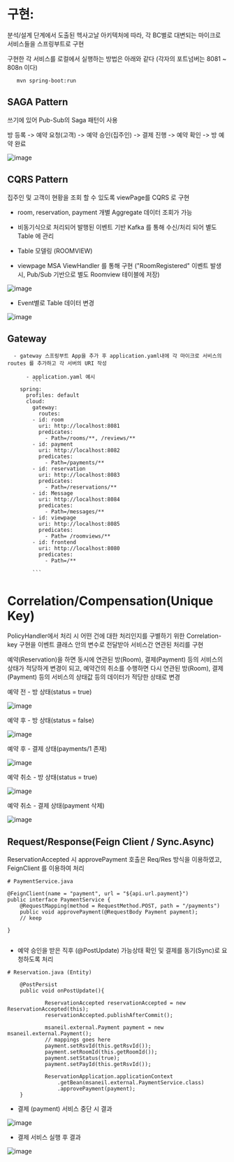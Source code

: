 # 구현:

분석/설계 단계에서 도출된 헥사고날 아키텍처에 따라, 각 BC별로 대변되는 마이크로 서비스들을 스프링부트로 구현

구현한 각 서비스를 로컬에서 실행하는 방법은 아래와 같다 (각자의 포트넘버는 8081 ~ 808n 이다)

```
   mvn spring-boot:run
```

## SAGA Pattern
쓰기에 있어 Pub-Sub의 Saga 패턴이 사용

방 등록 -> 예약 요청(고객) -> 예약 승인(집주인) -> 결제 진행 -> 예약 확인 -> 방 예약 완료

![image](https://user-images.githubusercontent.com/37835544/181160084-e0ea78b2-3e61-4ae1-8515-7c2923fd8f3c.png)


## CQRS Pattern

집주인 및 고객이 현황을 조회 할 수 있도록 viewPage를 CQRS 로 구현
- room, reservation, payment 개별 Aggregate 데이터 조회가 가능
- 비동기식으로 처리되어 발행된 이벤트 기반 Kafka 를 통해 수신/처리 되어 별도 Table 에 관리
- Table 모델링 (ROOMVIEW)

- viewpage MSA ViewHandler 를 통해 구현 ("RoomRegistered" 이벤트 발생 시, Pub/Sub 기반으로 별도 Roomview 테이블에 저장)

![image](https://user-images.githubusercontent.com/37835544/181169708-77fa4897-7f56-4731-94a9-c3f5a0be3905.png)

- Event별로 Table 데이터 변경

![image](https://user-images.githubusercontent.com/37835544/181169941-100c3f8d-b7ec-40a4-808a-d1b6b33fb5d8.png)



## Gateway
      - gateway 스프링부트 App을 추가 후 application.yaml내에 각 마이크로 서비스의 routes 를 추가하고 각 서버의 URI 작성
       
          - application.yaml 예시
            ```
		spring:
		  profiles: default
		  cloud:
		    gateway:
		      routes:
			- id: room
			  uri: http://localhost:8081
			  predicates:
			    - Path=/rooms/**, /reviews/** 
			- id: payment
			  uri: http://localhost:8082
			  predicates:
			    - Path=/payments/** 
			- id: reservation
			  uri: http://localhost:8083
			  predicates:
			    - Path=/reservations/** 
			- id: Message
			  uri: http://localhost:8084
			  predicates:
			    - Path=/messages/** 
			- id: viewpage
			  uri: http://localhost:8085
			  predicates:
			    - Path= /roomviews/**
			- id: frontend
			  uri: http://localhost:8080
			  predicates:
			    - Path=/**
	    
            ```


# Correlation/Compensation(Unique Key)

PolicyHandler에서 처리 시 어떤 건에 대한 처리인지를 구별하기 위한 Correlation-key 구현을 
이벤트 클래스 안의 변수로 전달받아 서비스간 연관된 처리를 구현

예약(Reservation)을 하면 동시에 연관된 방(Room), 결제(Payment) 등의 서비스의 상태가 적당하게 변경이 되고,
예약건의 취소를 수행하면 다시 연관된 방(Room), 결제(Payment) 등의 서비스의 상태값 등의 데이터가 적당한 상태로 변경


예약 전 - 방 상태(status = true)

![image](https://user-images.githubusercontent.com/37835544/181166258-2c4b0d4e-0d5a-44ec-87eb-4ef4551bf410.png)


예약 후 - 방 상태(status = false)

![image](https://user-images.githubusercontent.com/37835544/181166377-340c6fe8-0c62-49ef-abc9-92c0d19b576b.png)


예약 후 - 결제 상태(payments/1 존재)

![image](https://user-images.githubusercontent.com/37835544/181166457-c2a9ee2f-13de-4137-83b3-f193b1ac267f.png)


예약 취소 - 방 상태(status = true)

![image](https://user-images.githubusercontent.com/37835544/181167738-7e592ddd-62f2-42c7-bae3-488c23cae1e2.png)


예약 취소 - 결제 상태(payment 삭제)

![image](https://user-images.githubusercontent.com/37835544/181166867-88016341-0ed6-43f4-8ef2-ffb8bb3ba062.png)



## Request/Response(Feign Client / Sync.Async)

ReservationAccepted 시 approvePayment 호출은 Req/Res 방식을 이용하였고, FeignClient 를 이용하여 처리

```
# PaymentService.java

@FeignClient(name = "payment", url = "${api.url.payment}")
public interface PaymentService {
    @RequestMapping(method = RequestMethod.POST, path = "/payments")
    public void approvePayment(@RequestBody Payment payment);
    // keep

}


```

- 예약 승인을 받은 직후 (@PostUpdate) 가능상태 확인 및 결제를 동기(Sync)로 요청하도록 처리
```
# Reservation.java (Entity)

    @PostPersist
    public void onPostUpdate(){
    
            ReservationAccepted reservationAccepted = new ReservationAccepted(this);
            reservationAccepted.publishAfterCommit();

            msaneil.external.Payment payment = new msaneil.external.Payment();
            // mappings goes here
            payment.setRsvId(this.getRsvId());
            payment.setRoomId(this.getRoomId());
            payment.setStatus(true);
            payment.setPayId(this.getRsvId());

            ReservationApplication.applicationContext
                .getBean(msaneil.external.PaymentService.class)
                .approvePayment(payment);
    }
```


- 결제 (payment) 서비스 중단 시 결과

![image](https://user-images.githubusercontent.com/37835544/181162844-f2ec96d1-2ab0-48f3-97f5-9a6c962e240b.png)

- 결제 서비스 실행 후 결과

![image](https://user-images.githubusercontent.com/37835544/181163106-417a5721-55c6-4347-b454-8583fe66bb5e.png)
